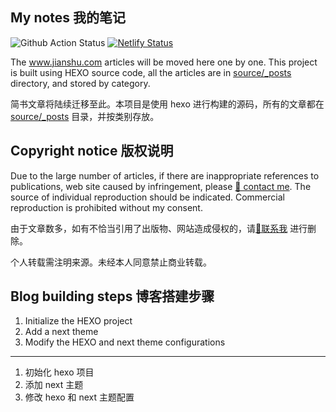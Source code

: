 ## My notes 我的笔记

![Github Action Status](https://github.com/acc8226/page-source/actions/workflows/main.yml/badge.svg) [![Netlify Status](https://api.netlify.com/api/v1/badges/282bcf1e-d335-48e3-b407-6d77fff9c858/deploy-status)](https://app.netlify.com/sites/acc8226/deploys)

The www.jianshu.com articles will be moved here one by one. This project is built using HEXO source code, all the articles are in [source/_posts](source/_posts) directory, and stored by category.

简书文章将陆续迁移至此。本项目是使用 hexo 进行构建的源码，所有的文章都在 [source/_posts](source/_posts) 目录，并按类别存放。

## Copyright notice 版权说明

Due to the large number of articles, if there are inappropriate references to publications, web site caused by infringement, please [📧 contact me](mailto:acc8226@qq.com).
The source of individual reproduction should be indicated. Commercial reproduction is prohibited without my consent.

由于文章数多，如有不恰当引用了出版物、网站造成侵权的，请[📧联系我](mailto:acc8226@qq.com) 进行删除。

个人转载需注明来源。未经本人同意禁止商业转载。

## Blog building steps 博客搭建步骤

1. Initialize the HEXO project
2. Add a next theme
3. Modify the HEXO and next theme configurations

- - -

1. 初始化 hexo 项目
2. 添加 next 主题
3. 修改 hexo 和 next 主题配置
